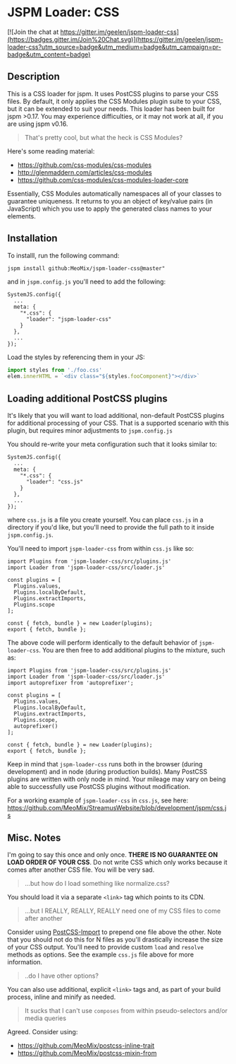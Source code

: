 # JSPM Loader: CSS

[![Join the chat at https://gitter.im/geelen/jspm-loader-css](https://badges.gitter.im/Join%20Chat.svg)](https://gitter.im/geelen/jspm-loader-css?utm_source=badge&utm_medium=badge&utm_campaign=pr-badge&utm_content=badge)

## Description

This is a CSS loader for jspm. It uses PostCSS plugins to parse your CSS files. By default, it only applies the CSS Modules plugin suite to your CSS, but it can be extended to suit your needs.
This loader has been built for jspm >0.17. You may experience difficulties, or it may not work at all, if you are using jspm v0.16.

> That's pretty cool, but what the heck is CSS Modules?

Here's some reading material:

- https://github.com/css-modules/css-modules
- http://glenmaddern.com/articles/css-modules
- https://github.com/css-modules/css-modules-loader-core

Essentially, CSS Modules automatically namespaces all of your classes to guarantee uniqueness. It returns to you an object of key/value pairs (in JavaScript) which you use to apply the generated class names to your elements.

## Installation

To installl, run the following command:

```
jspm install github:MeoMix/jspm-loader-css@master"
```

and in `jspm.config.js` you'll need to add the following:

```
SystemJS.config({
  ...
  meta: {
    "*.css": {
      "loader": "jspm-loader-css"
    }
  },
  ...
});
```

Load the styles by referencing them in your JS:

```js
import styles from './foo.css'
elem.innerHTML = `<div class="${styles.fooComponent}"></div>`
```


## Loading additional PostCSS plugins

It's likely that you will want to load additional, non-default PostCSS plugins for additional processing of your CSS. That is a supported scenario with this plugin, but requires minor adjustments to `jspm.config.js`

You should re-write your meta configuration such that it looks similar to:

```
SystemJS.config({
  ...
  meta: {
    "*.css": {
      "loader": "css.js"
    }
  },
  ...
});
```

where `css.js` is a file you create yourself. You can place `css.js` in a directory if you'd like, but you'll need to provide the full path to it inside `jspm.config.js`.

You'll need to import `jspm-loader-css` from within `css.js` like so:

```
import Plugins from 'jspm-loader-css/src/plugins.js'
import Loader from 'jspm-loader-css/src/loader.js'

const plugins = [
  Plugins.values,
  Plugins.localByDefault,
  Plugins.extractImports,
  Plugins.scope
];

const { fetch, bundle } = new Loader(plugins);
export { fetch, bundle };
```

The above code will perform identically to the default behavior of `jspm-loader-css`. You are then free to add additional plugins to the mixture, such as:

```
import Plugins from 'jspm-loader-css/src/plugins.js'
import Loader from 'jspm-loader-css/src/loader.js'
import autoprefixer from 'autoprefixer';

const plugins = [
  Plugins.values,
  Plugins.localByDefault,
  Plugins.extractImports,
  Plugins.scope,
  autoprefixer()
];

const { fetch, bundle } = new Loader(plugins);
export { fetch, bundle };
```

Keep in mind that `jspm-loader-css` runs both in the browser (during development) and in node (during production builds). Many PostCSS plugins are written with only node in mind. Your mileage may vary on being able to successfully use PostCSS plugins without modification.

For a working example of `jspm-loader-css` in `css.js`, see here: https://github.com/MeoMix/StreamusWebsite/blob/development/jspm/css.js

## Misc. Notes

I'm going to say this once and only once. **THERE IS NO GUARANTEE ON LOAD ORDER OF YOUR CSS**. Do not write CSS which only works because it comes after another CSS file. You will be very sad.

> ...but how do I load something like normalize.css?

You should load it via a separate `<link>` tag which points to its CDN.

> ...but I REALLY, REALLY, REALLY need one of my CSS files to come after another

Consider using [PostCSS-Import](https://github.com/postcss/postcss-import) to prepend one file above the other. Note that you should not do this for N files as you'll drastically increase the size of your CSS output. You'll need to provide custom `load` and `resolve` methods as options. See the example `css.js` file above for more information.

> ..do I have other options?

You can also use additional, explicit `<link>` tags and, as part of your build process, inline and minify as needed.

> It sucks that I can't use `composes` from within pseudo-selectors and/or media queries

Agreed. Consider using:

- https://github.com/MeoMix/postcss-inline-trait
- https://github.com/MeoMix/postcss-mixin-from
